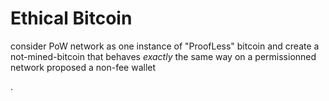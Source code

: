 # Ethical Bitcoin


consider PoW network as one instance of "ProofLess" bitcoin
and create a not-mined-bitcoin that behaves *exactly* the same way on a permissionned network
proposed a non-fee wallet

.
